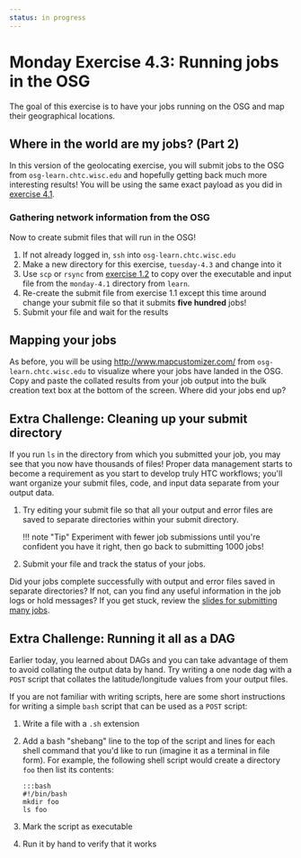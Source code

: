 ```yaml
---
status: in progress
---
```


Monday Exercise 4.3: Running jobs in the OSG
============================================

The goal of this exercise is to have your jobs running on the OSG and map their geographical locations.

Where in the world are my jobs? (Part 2)
----------------------------------------

In this version of the geolocating exercise, you will submit jobs to the OSG from `osg-learn.chtc.wisc.edu` and
hopefully getting back much more interesting results!
You will be using the same exact payload as you did in [exercise 4.1](/materials/day1/part4-ex1-submit-refresher).

### Gathering network information from the OSG

Now to create submit files that will run in the OSG!

1. If not already logged in, `ssh` into `osg-learn.chtc.wisc.edu`
1. Make a new directory for this exercise, `tuesday-4.3` and change into it
1. Use `scp` or `rsync` from [exercise 1.2](/materials/day2/part1-ex2-login-scp) to copy over the executable and input
   file from the `monday-4.1` directory from `learn`.
1. Re-create the submit file from exercise 1.1 except this time around change your submit file so that it submits **five
   hundred** jobs!
1. Submit your file and wait for the results

Mapping your jobs
-----------------

As before, you will be using <http://www.mapcustomizer.com/> from `osg-learn.chtc.wisc.edu` to visualize where your jobs
have landed in the OSG.
Copy and paste the collated results from your job output into the bulk creation text box at the bottom of the screen.
Where did your jobs end up?

Extra Challenge: Cleaning up your submit directory
--------------------------------------------------

If you run `ls` in the directory from which you submitted your job, you may see that you now have thousands of files!
Proper data management starts to become a requirement as you start to develop truly HTC workflows;
you'll want organize your submit files, code, and input data separate from your output data.

1. Try editing your submit file so that all your output and error files are saved to separate directories within your
   submit directory.
   
    !!! note "Tip"
        Experiment with fewer job submissions until you're confident you have it right, then go back to submitting 1000
        jobs!

1. Submit your file and track the status of your jobs.

Did your jobs complete successfully with output and error files saved in separate directories?
If not, can you find any useful information in the job logs or hold messages?
If you get stuck, review the [slides for submitting many jobs](/materials/day1/files/osgus18-day1-part2-many-HTCondor-jobs.pdf).

Extra Challenge: Running it all as a DAG
----------------------------------------

Earlier today, you learned about DAGs and you can take advantage of them to avoid collating the output data by hand.
Try writing a one node dag with a `POST` script that collates the latitude/longitude values from your output files.

If you are not familiar with writing scripts, here are some short instructions for writing a simple `bash` script that
can be used as a `POST` script:

1.  Write a file with a `.sh` extension
1.  Add a bash "shebang" line to the top of the script and lines for each shell command that you'd like to run (imagine
    it as a terminal in file form).
    For example, the following shell script would create a directory `foo` then list its contents:

        :::bash
        #!/bin/bash
        mkdir foo
        ls foo

1.  Mark the script as executable
1.  Run it by hand to verify that it works


